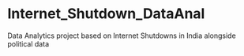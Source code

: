 # Internet_Shutdown_DataAnal
Data Analytics project based on Internet Shutdowns in India alongside political data
